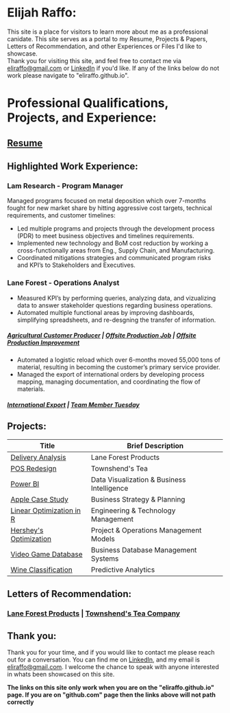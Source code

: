 # Elijah Raffo:  
This site is a place for visitors to learn more about me as a professional canidate. This site serves as a portal to my Resume, Projects & Papers, Letters of Recommendation, and other Experiences or Files I'd like to showcase.  
Thank you for visiting this site, and feel free to contact me via <eliraffo@gmail.com> or [LinkedIn](https://www.linkedin.com/in/eliraffo/) if you'd like. If any of the links below do not work please navigate to "eliraffo.github.io".

# Professional Qualifications, Projects, and Experience:
## [Resume](../PortfolioPDFs/Resume_ERaffo(2023).pdf)

## Highlighted Work Experience:

### Lam Research - Program Manager
Managed programs focused on metal deposition which over 7-months fought for new market share by hitting aggressive cost targets, technical requirements, and customer timelines:
- Led multiple programs and projects through the development process (PDR) to meet business objectives and timelines requirements.
- Implemented new technology and BoM cost reduction by working a cross-functionally areas from Eng., Supply Chain, and Manufacturing.
- Coordinated mitigations strategies and communicated program risks and KPI’s to Stakeholders and Executives.


### Lane Forest - Operations Analyst
- Measured KPI’s by performing queries, analyzing data, and vizualizing data to answer stakeholder questions regarding business operations.
- Automated multiple functional areas by improving dashboards, simplifying spreadsheets, and re-desgning the transfer of information.

##### [Agricultural Customer Producer](../PortfolioPDFs/AgCustPortfolio.pdf)  |  [Offsite Production Job](../PortfolioPDFs/OSPjobPortfolio.pdf)  |  [Offsite Production Improvement](../PortfolioPDFs/OSPPortfolio.pdf)

- Automated a logistic reload which over 6-months moved 55,000 tons of material, resulting in becoming the customer’s primary service provider.
- Managed the export of international orders by developing process mapping, managing documentation, and coordinating the flow of materials.

##### [International Export](../PortfolioPDFs/ExportPortfolio.pdf)  |  [Team Member Tuesday](https://www.facebook.com/LaneForestProducts/photos/pcb.2154183404640183/2154183297973527/?type=3&theater)

## Projects:

| Title | Brief Description |
| --- | --- |
| [Delivery Analysis](../PortfolioPDFs/DeliveryPortfolio.pdf) | Lane Forest Products |
| [POS Redesign](../PortfolioPDFs/TownshendsPortfolio.pdf) | Townshend's Tea |
| [Power BI](../ISQA521/) | Data Visualization & Business Intelligence |
| [Apple Case Study](../BA453/BA453_GroupCaseAnaly_Apple_ERaffo.pdf) | Business Strategy & Planning |
| [Linear Optimization in R](../ETM540/LinearOptimizationR_PSU.pdf) | Engineering & Technology Management |
| [Hershey's Optimization](../OBA466/) | Project & Operations Management Models | 
| [Video Game Database](../OBA444/) | Business Database Management Systems |
| [Wine Classification](../OBA410/) | Predictive Analytics |


## Letters of Recommendation:
### [Lane Forest Products](../PortfolioPDFs/LOR_LaneForest.PDF)  |  [Townshend's Tea Company](../PortfolioPDFs/LOR_Townshends.PDF)


## Thank you:
Thank you for your time, and if you would like to contact me please reach out for a conversation. You can find me on [LinkedIn](https://www.linkedin.com/in/eliraffo/), and my email is <eliraffo@gmail.com>. I welcome the chance to speak with anyone interested in whats been showcased on this site.

**The links on this site only work when you are on the "eliraffo.github.io" page. If you are on "github.com" page then the links above will not path correctly**
